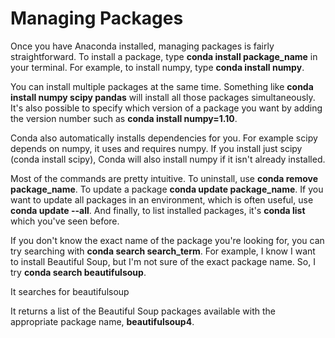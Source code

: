 # Managing Packages

Once you have Anaconda installed, managing packages is fairly straightforward. To install a package, type **conda install package_name** in your terminal. For example, to install numpy, type **conda install numpy**.

You can install multiple packages at the same time. Something like **conda install numpy scipy pandas** will install all those packages simultaneously. It's also possible to specify which version of a package you want by adding the version number such as **conda install numpy=1.10**.

Conda also automatically installs dependencies for you. For example scipy depends on numpy, it uses and requires numpy. If you install just scipy (conda install scipy), Conda will also install numpy if it isn't already installed.

Most of the commands are pretty intuitive. To uninstall, use **conda remove package_name**. To update a package **conda update package_name**. If you want to update all packages in an environment, which is often useful, use **conda update --all**. And finally, to list installed packages, it's **conda list** which you've seen before.

If you don't know the exact name of the package you're looking for, you can try searching with **conda search search_term**. For example, I know I want to install Beautiful Soup, but I'm not sure of the exact package name. So, I try **conda search beautifulsoup**.

It searches for beautifulsoup

It returns a list of the Beautiful Soup packages available with the appropriate package name, **beautifulsoup4**.
